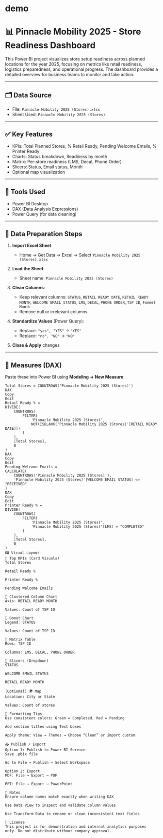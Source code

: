 # demo

# 📊 Pinnacle Mobility 2025 - Store Readiness Dashboard

This Power BI project visualizes store setup readiness across planned locations for the year 2025, focusing on metrics like retail readiness, logistics preparedness, and operational progress. The dashboard provides a detailed overview for business teams to monitor and take action.

---

## 🗂️ Data Source

- File: `Pinnacle Mobility 2025 (Stores).xlsx`
- Sheet Used: `Pinnacle Mobility 2025 (Stores)`

---

## ✅ Key Features

- KPIs: Total Planned Stores, % Retail Ready, Pending Welcome Emails, % Printer Ready
- Charts: Status breakdown, Readiness by month
- Matrix: Per-store readiness (LMS, Decal, Phone Order)
- Slicers: Status, Email status, Month
- Optional map visualization

---

## 🧰 Tools Used

- Power BI Desktop
- DAX (Data Analysis Expressions)
- Power Query (for data cleaning)

---

## 🔁 Data Preparation Steps

1. **Import Excel Sheet**  
   - Home → Get Data → Excel → Select `Pinnacle Mobility 2025 (Stores).xlsx`

2. **Load the Sheet**:  
   - Sheet name: `Pinnacle Mobility 2025 (Stores)`

3. **Clean Columns**:  
   - Keep relevant columns: `STATUS`, `RETAIL READY DATE`, `RETAIL READY MONTH`, `WELCOME EMAIL STATUS`, `LMS`, `DECAL`, `PHONE ORDER`, `TSP ID`, `Funnel Month`
   - Remove null or irrelevant columns

4. **Standardize Values** (Power Query):
   - Replace: `"yes", "YES"` → `"YES"`
   - Replace: `"no", "NO"` → `"NO"`

5. **Close & Apply** changes

---

## 📐 Measures (DAX)

Paste these into Power BI using **Modeling → New Measure**:

```DAX
Total Stores = COUNTROWS('Pinnacle Mobility 2025 (Stores)')
DAX
Copy
Edit
Retail Ready % = 
DIVIDE(
    COUNTROWS(
        FILTER(
            'Pinnacle Mobility 2025 (Stores)',
            NOT(ISBLANK('Pinnacle Mobility 2025 (Stores)'[RETAIL READY DATE]))
        )
    ),
    [Total Stores],
    0
)
DAX
Copy
Edit
Pending Welcome Emails = 
CALCULATE(
    COUNTROWS('Pinnacle Mobility 2025 (Stores)'),
    'Pinnacle Mobility 2025 (Stores)'[WELCOME EMAIL STATUS] <> "RECEIVED"
)
DAX
Copy
Edit
Printer Ready % = 
DIVIDE(
    COUNTROWS(
        FILTER(
            'Pinnacle Mobility 2025 (Stores)',
            'Pinnacle Mobility 2025 (Stores)'[LMS] = "COMPLETED"
        )
    ),
    [Total Stores],
    0
)
🖼️ Visual Layout
🔹 Top KPIs (Card Visuals)
Total Stores

Retail Ready %

Printer Ready %

Pending Welcome Emails

🔸 Clustered Column Chart
Axis: RETAIL READY MONTH

Values: Count of TSP ID

🔸 Donut Chart
Legend: STATUS

Values: Count of TSP ID

🔸 Matrix Table
Rows: TSP ID

Columns: LMS, DECAL, PHONE ORDER

🔸 Slicers (Dropdown)
STATUS

WELCOME EMAIL STATUS

RETAIL READY MONTH

(Optional) 🌍 Map
Location: City or State

Values: Count of stores

🎨 Formatting Tips
Use consistent colors: Green = Completed, Red = Pending

Add section titles using Text boxes

Apply theme: View → Themes → Choose “Clean” or import custom

📤 Publish / Export
Option 1: Publish to Power BI Service
Save .pbix file

Go to File → Publish → Select Workspace

Option 2: Export
PDF: File → Export → PDF

PPT: File → Export → PowerPoint

📌 Notes
Ensure column names match exactly when writing DAX

Use Data View to inspect and validate column values

Use Transform Data to rename or clean inconsistent text fields

📎 License
This project is for demonstration and internal analytics purposes only. Do not distribute without company approval.

